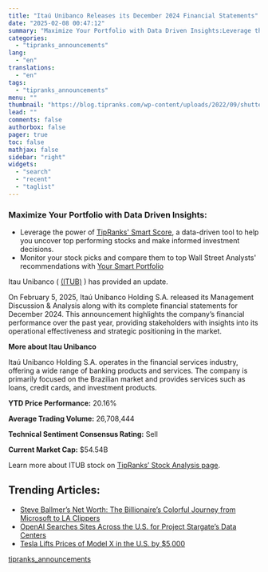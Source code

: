 ```yaml
---
title: "Itaú Unibanco Releases its December 2024 Financial Statements"
date: "2025-02-08 00:47:12"
summary: "Maximize Your Portfolio with Data Driven Insights:Leverage the power of TipRanks' Smart Score, a data-driven tool to help you uncover top performing stocks and make informed investment decisions. Monitor your stock picks and compare them to top Wall Street Analysts' recommendations with Your Smart PortfolioItau Unibanco ( (ITUB) ) has..."
categories:
  - "tipranks_announcements"
lang:
  - "en"
translations:
  - "en"
tags:
  - "tipranks_announcements"
menu: ""
thumbnail: "https://blog.tipranks.com/wp-content/uploads/2022/09/shutterstock_1020878011-750x406.jpg"
lead: ""
comments: false
authorbox: false
pager: true
toc: false
mathjax: false
sidebar: "right"
widgets:
  - "search"
  - "recent"
  - "taglist"
---
```


### Maximize Your Portfolio with Data Driven Insights:

* Leverage the power of [TipRanks' Smart Score](https://www.tipranks.com/screener/top-smart-score-stocks), a data-driven tool to help you uncover top performing stocks and make informed investment decisions.
* Monitor your stock picks and compare them to top Wall Street Analysts' recommendations with  [Your Smart Portfolio](https://www.tipranks.com/smart-portfolio/holdings)

Itau Unibanco ( [(ITUB)](https://www.tipranks.com/stocks/itub) ) has provided an update.

On February 5, 2025, Itaú Unibanco Holding S.A. released its Management Discussion & Analysis along with its complete financial statements for December 2024. This announcement highlights the company’s financial performance over the past year, providing stakeholders with insights into its operational effectiveness and strategic positioning in the market.

**More about Itau Unibanco**

Itaú Unibanco Holding S.A. operates in the financial services industry, offering a wide range of banking products and services. The company is primarily focused on the Brazilian market and provides services such as loans, credit cards, and investment products.

**YTD Price Performance:** 20.16%

**Average Trading Volume:** 26,708,444

**Technical Sentiment Consensus Rating:** Sell

**Current Market Cap:** $54.54B

Learn more about ITUB stock on [TipRanks’ Stock Analysis page](https://www.tipranks.com/stocks/itub/stock-analysis).

Trending Articles:
------------------

* [Steve Ballmer’s Net Worth: The Billionaire’s Colorful Journey from Microsoft to LA Clippers](https://www.tipranks.com/news/steve-ballmers-net-worth-the-billionaires-colorful-journey-from-microsoft-to-la-clippers)
* [OpenAI Searches Sites Across the U.S. for Project Stargate’s Data Centers](https://www.tipranks.com/news/openai-searches-sites-across-the-u-s-for-project-stargates-data-centers)
* [Tesla Lifts Prices of Model X in the U.S. by $5,000](https://www.tipranks.com/news/tesla-lifts-prices-of-model-x-in-the-u-s-by-5000)

[tipranks_announcements](https://www.tipranks.com/news/company-announcements/itau-unibanco-releases-its-december-2024-financial-statements)
